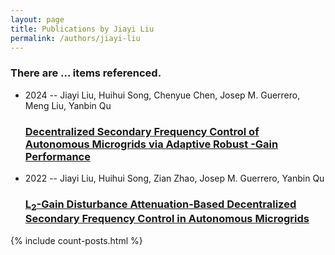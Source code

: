 ```yaml
---
layout: page
title: Publications by Jiayi Liu
permalink: /authors/jiayi-liu
---
```


<h3 id="number-posts">There are ... items referenced.</h3>
<ul class="post-list">
<li><span class='post-meta'>2024 -- Jiayi Liu, Huihui Song, Chenyue Chen, Josep M. Guerrero, Meng Liu, Yanbin Qu</span><h3><a class='post-link' href="{{ site.baseurl }}/decentralized-secondary-frequency-control-of-autonomous-microgrids-via-adaptive-robust-gain-performance-i-sub">Decentralized Secondary Frequency Control of Autonomous Microgrids via Adaptive Robust -Gain Performance</a></h3></li>
<li><span class='post-meta'>2022 -- Jiayi Liu, Huihui Song, Zian Zhao, Josep M. Guerrero, Yanbin Qu</span><h3><a class='post-link' href="{{ site.baseurl }}/l-sub-2-sub-gain-disturbance-attenuation-based-decentralized-secondary-frequency-control-in-autonomous-microgrids">L<sub>2</sub>-Gain Disturbance Attenuation-Based Decentralized Secondary Frequency Control in Autonomous Microgrids</a></h3></li>

</ul>
{% include count-posts.html %}
